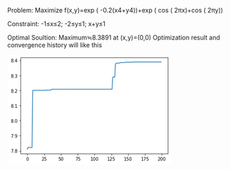 Problem: Maximize f(x,y)=exp ( -0.2(x4+y4))+exp ( cos ( 2πx)+cos ( 2πy)) 

Constraint: -1≤x≤2; -2≤y≤1; x+y≤1  

Optimal Soultion: Maximum≒8.3891 at (x,y)=(0,0)
Optimization result and convergence history will like this

![image](https://github.com/yukai9515/Data-Analysis/blob/main/Algorithm/Particle_Swarm_Optimization/Particle_Swarm_Optimization.png)

